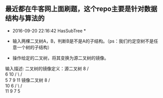 ## 最近都在牛客网上面刷题，这个repo主要是针对数据结构与算法的


* 2016-09-20 22:16:42 HasSubTree *

* 输入两棵二叉树A，B，判断B是不是A的子结构。（ps：我们约定空树不是任意一个树的子结构）



* 操作给定的二叉树，将其变换为源二叉树的镜像。 


输入描述:
二叉树的镜像定义：源二叉树 
    	    8
    	   /  \
    	  6   10
    	 / \  / \
    	5  7 9 11
    	镜像二叉树
    	    8
    	   /  \
    	  10   6
    	 / \  / \
    	11 9 7  5